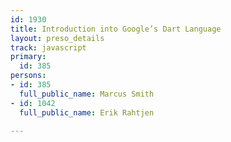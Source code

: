 ```yaml
---
id: 1930
title: Introduction into Google’s Dart Language
layout: preso_details
track: javascript
primary:
  id: 385
persons:
- id: 385
  full_public_name: Marcus Smith
- id: 1042
  full_public_name: Erik Rahtjen

---
```

